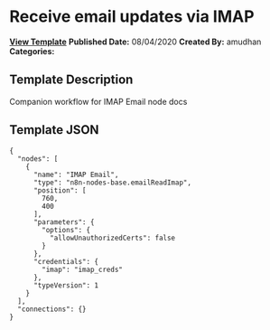 # Receive email updates via IMAP

**[View Template](https://n8n.io/workflows/587-/)**  **Published Date:** 08/04/2020  **Created By:** amudhan  **Categories:**   

## Template Description

Companion workflow for IMAP Email node docs



## Template JSON

```
{
  "nodes": [
    {
      "name": "IMAP Email",
      "type": "n8n-nodes-base.emailReadImap",
      "position": [
        760,
        400
      ],
      "parameters": {
        "options": {
          "allowUnauthorizedCerts": false
        }
      },
      "credentials": {
        "imap": "imap_creds"
      },
      "typeVersion": 1
    }
  ],
  "connections": {}
}
```
